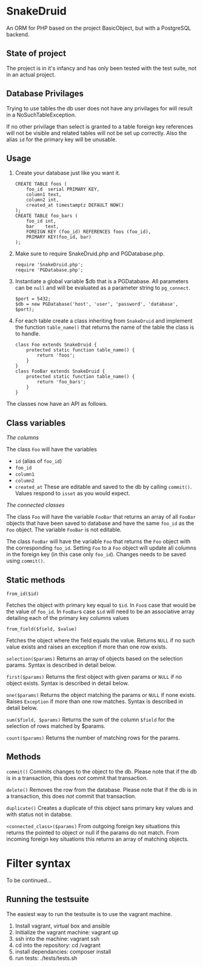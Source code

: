 SnakeDruid
==========

An ORM for PHP based on the project BasicObject, but with a PostgreSQL backend.

State of project
---------

The project is in it's infancy and has only been tested with the test suite, not in an actual project.

Database Privilages
---------

Trying to use tables the db user does not have any privilages for will result
in a NoSuchTableException.

If no other privilage than select is granted to a table foreign key references
will not be visible and related tables will not be set up correctly. Also the
alias `id` for the primary key will be unusable.

Usage
----

1. Create your database just like you want it.
	```
	CREATE TABLE foos (
		foo_id  serial PRIMARY KEY,
		column1 text,
		column2 int,
		created_at timestamptz DEFAULT NOW()
	);
	CREATE TABLE foo_bars (
		foo_id int,
		bar    text,
		FOREIGN KEY (foo_id) REFERENCES foos (foo_id),
		PRIMARY KEY(foo_id, bar)
	);
	```
2. Make sure to require SnakeDruid.php and PGDatabase.php.
	```
	require 'SnakeDruid.php';
	require 'PGDatabase.php';
	```
3. Instantiate a global variable $db that is a PGDatabase. All parameters can be `null` and will be
	evaluated as a parameter string to `pg_connect`.
	```
	$port = 5432;
	$db = new PGDatabase('host', 'user', 'password', 'database', $port);
	```
4. For each table create a class inheriting from `SnakeDruid` and implement the function `table_name()`
	that returns the name of the table the class is to handle.
	```
	class Foo extends SnakeDruid {
		protected static function table_name() {
			return 'foos';
		}
	}
	class FooBar extends SnakeDruid {
		protected static function table_name() {
			return 'foo_bars';
		}
	}
	```

The classes now have an API as follows.

Class variables
-------

*The columns*

The class `Foo` will have the variables
* `id` (alias of `foo_id`)
* `foo_id`
* `column1`
* `column2`
* `created_at`
These are editable and saved to the db by calling `commit()`. Values respond to `isset` as you would expect.

*The connected classes*

The class `Foo` will have the variable `FooBar` that returns an array of all `FooBar` objects that have
been saved to database and have the same `foo_id` as the `Foo` object. The variable `FooBar` is not editable.

The class `FooBar` will have the variable `Foo` that returns the `Foo` object with the corresponding `foo_id`.
Setting `Foo` to a `Foo` object will update all columns in the foreign key (in this case only `foo_id`). Changes
needs to be saved using `commit()`.

Static methods
-------

`from_id($id)`

Fetches the object with primary key equal to `$id`. In `Foo`s case that would be the value of `foo_id`. In
`FooBar`s case `$id` will need to be an associative array detailing each of the primary key columns values

`from_field($field, $value)`

Fetches the object where the field equals the value. Returns `NULL` if no such value exists and raises an
exception if more than one row exists.

`selection($params)`
Returns an array of objects based on the selection params. Syntax is described in detail below.

`first($params)`
Returns the first object with given params or `NULL` if no object exists. Syntax is described in detail below.

`one($params)`
Returns the object matching the params or `NULL` if none exists. Raises `Exception` if more than one row matches.
Syntax is described in detail below.

`sum($field, $params)`
Returns the sum of the column `$field` for the selection of rows matched by $params.

`count($params)`
Returns the number of matching rows for the params.

Methods
-------

`commit()`
Commits changes to the object to the db. Please note that if the db is in a transaction, this does *not*
commit that transaction.

`delete()`
Removes the row from the database. Please note that if the db is in a transaction, this does *not*
commit that transaction.

`duplicate()`
Creates a duplicate of this object sans primary key values and with status not in databse.

`<connected_class>($params)`
From outgoing foreign key situations this returns the pointed to object or null if the params do not match.
From incoming foreign key situations this returns an array of matching objects.

Filter syntax
=============

To be continued...

Running the testsuite
-------

The easiest way to run the testsuite is to use the vagrant machine.

1. Install vagrant, virtual box and ansible
2. Initialize the vagrant machine: vagrant up
3. ssh into the machine: vagrant ssh
4. cd into the repository: cd /vagrant
5. install dependancies: composer install
6. run tests: ./tests/tests.sh
